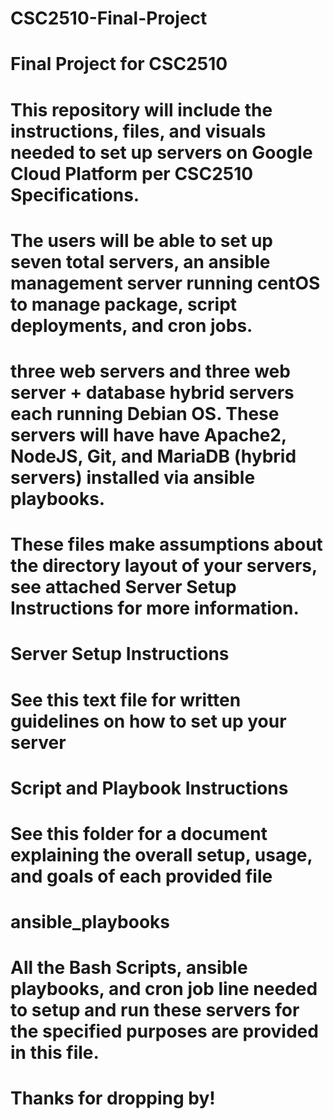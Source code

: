 # CSC2510-Final-Project
# Final Project for CSC2510

# This repository will include the instructions, files, and visuals needed to set up servers on Google Cloud Platform per CSC2510 Specifications.
# The users will be able to set up seven total servers, an ansible management server running centOS to manage package, script deployments, and cron jobs.
# three web servers and three web server + database hybrid servers each running Debian OS. These servers will have have Apache2, NodeJS, Git, and MariaDB (hybrid servers) installed via ansible playbooks.
# These files make assumptions about the directory layout of your servers, see attached Server Setup Instructions for more information.

# Server Setup Instructions
# See this text file for written guidelines on how to set up your server

# Script and Playbook Instructions
# See this folder for a document explaining the overall setup, usage, and goals of each provided file

# ansible_playbooks
# All the Bash Scripts, ansible playbooks, and cron job line needed to setup and run these servers for the specified purposes are provided in this file.

# Thanks for dropping by!
